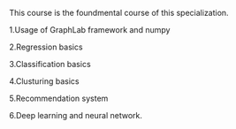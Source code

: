 This course is the foundmental course of this specialization.

1.Usage of GraphLab framework and numpy

2.Regression basics

3.Classification basics

4.Clusturing basics

5.Recommendation system 

6.Deep learning and neural network.

